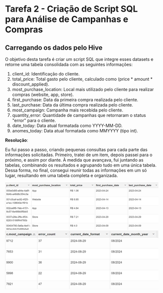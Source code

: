 # Tarefa 2 - Criação de Script SQL para Análise de Campanhas e Compras

## Carregando os dados pelo Hive

O objetivo desta tarefa é criar um script SQL que integre esses datasets e retorne uma tabela consolidada com as seguintes informações:

1. client_id: Identificação do cliente.
2. total_price: Total gasto pelo cliente, calculado como (price * amount * discount_applied).
3. most_purchase_location: Local mais utilizado pelo cliente para realizar compras (website, app, store).
4. first_purchase: Data da primeira compra realizada pelo cliente.
5. last_purchase: Data da última compra realizada pelo cliente.
6. most_campaign: Campanha mais recebida pelo cliente.
7. quantity_error: Quantidade de campanhas que retornaram o status "error" para o cliente.
8. date_today: Data atual formatada como YYYY-MM-DD.
9. anomes_today: Data atual formatada como MMYYYY (tipo int).

**Resolução**:

Eu fui passo a passo, criando pequenas consultas para cada parte das informações solicitadas. Primeiro, tratei de um item, depois passei para o próximo, e assim por diante. À medida que avançava, fui juntando as tabelas, combinando os resultados e agrupando tudo em uma única tabela. Dessa forma, no final, consegui reunir todas as informações em um só lugar, resultando em uma tabela completa e organizada.

![tabelaFinal](img/tabela_final.png)
![tabelaFinal](img/tabela_final2.png)
